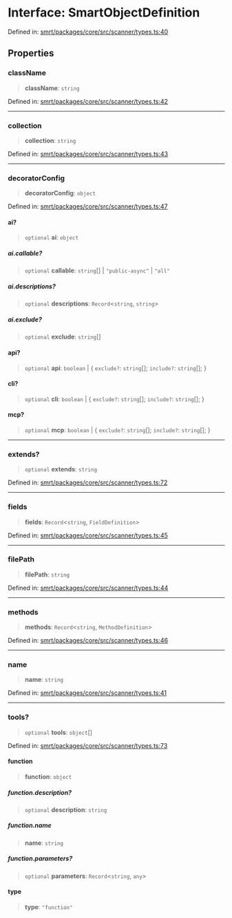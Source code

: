 # Interface: SmartObjectDefinition

Defined in: [smrt/packages/core/src/scanner/types.ts:40](https://github.com/happyvertical/smrt/blob/3e10e04571f8229dee5c87ee2f9b9b06c6c49f12/packages/core/src/scanner/types.ts#L40)

## Properties

### className

> **className**: `string`

Defined in: [smrt/packages/core/src/scanner/types.ts:42](https://github.com/happyvertical/smrt/blob/3e10e04571f8229dee5c87ee2f9b9b06c6c49f12/packages/core/src/scanner/types.ts#L42)

***

### collection

> **collection**: `string`

Defined in: [smrt/packages/core/src/scanner/types.ts:43](https://github.com/happyvertical/smrt/blob/3e10e04571f8229dee5c87ee2f9b9b06c6c49f12/packages/core/src/scanner/types.ts#L43)

***

### decoratorConfig

> **decoratorConfig**: `object`

Defined in: [smrt/packages/core/src/scanner/types.ts:47](https://github.com/happyvertical/smrt/blob/3e10e04571f8229dee5c87ee2f9b9b06c6c49f12/packages/core/src/scanner/types.ts#L47)

#### ai?

> `optional` **ai**: `object`

##### ai.callable?

> `optional` **callable**: `string`[] \| `"public-async"` \| `"all"`

##### ai.descriptions?

> `optional` **descriptions**: `Record`\<`string`, `string`\>

##### ai.exclude?

> `optional` **exclude**: `string`[]

#### api?

> `optional` **api**: `boolean` \| \{ `exclude?`: `string`[]; `include?`: `string`[]; \}

#### cli?

> `optional` **cli**: `boolean` \| \{ `exclude?`: `string`[]; `include?`: `string`[]; \}

#### mcp?

> `optional` **mcp**: `boolean` \| \{ `exclude?`: `string`[]; `include?`: `string`[]; \}

***

### extends?

> `optional` **extends**: `string`

Defined in: [smrt/packages/core/src/scanner/types.ts:72](https://github.com/happyvertical/smrt/blob/3e10e04571f8229dee5c87ee2f9b9b06c6c49f12/packages/core/src/scanner/types.ts#L72)

***

### fields

> **fields**: `Record`\<`string`, `FieldDefinition`\>

Defined in: [smrt/packages/core/src/scanner/types.ts:45](https://github.com/happyvertical/smrt/blob/3e10e04571f8229dee5c87ee2f9b9b06c6c49f12/packages/core/src/scanner/types.ts#L45)

***

### filePath

> **filePath**: `string`

Defined in: [smrt/packages/core/src/scanner/types.ts:44](https://github.com/happyvertical/smrt/blob/3e10e04571f8229dee5c87ee2f9b9b06c6c49f12/packages/core/src/scanner/types.ts#L44)

***

### methods

> **methods**: `Record`\<`string`, `MethodDefinition`\>

Defined in: [smrt/packages/core/src/scanner/types.ts:46](https://github.com/happyvertical/smrt/blob/3e10e04571f8229dee5c87ee2f9b9b06c6c49f12/packages/core/src/scanner/types.ts#L46)

***

### name

> **name**: `string`

Defined in: [smrt/packages/core/src/scanner/types.ts:41](https://github.com/happyvertical/smrt/blob/3e10e04571f8229dee5c87ee2f9b9b06c6c49f12/packages/core/src/scanner/types.ts#L41)

***

### tools?

> `optional` **tools**: `object`[]

Defined in: [smrt/packages/core/src/scanner/types.ts:73](https://github.com/happyvertical/smrt/blob/3e10e04571f8229dee5c87ee2f9b9b06c6c49f12/packages/core/src/scanner/types.ts#L73)

#### function

> **function**: `object`

##### function.description?

> `optional` **description**: `string`

##### function.name

> **name**: `string`

##### function.parameters?

> `optional` **parameters**: `Record`\<`string`, `any`\>

#### type

> **type**: `"function"`
